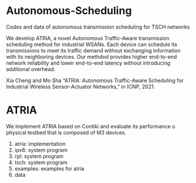 # Autonomous-Scheduling
Codes and data of autonomous transmission scheduling for TSCH networks

We develop ATRIA, a novel Autonomous Traffic-Aware transmission scheduling method for industrial WSANs. Each device can schedule its transmissions to meet its traffic demand without exchanging information with its neighboring devices. Our methdod provides higher end-to-end network reliability and lower end-to-end latency without introducing additional overhead.

Xia Cheng and Mo Sha “ATRIA: Autonomous Traffic-Aware Scheduling for Industrial Wireless Sensor-Actuator Networks,” in ICNP, 2021.

# ATRIA
We implement ATRIA based on Contiki and evaluate its performance o physical testbed that is composed of M3 devices.
1. atria: implementation
2. ipv6: system program
3. rpl: system program
4. tsch: system program
5. examples: examples for atria
6. data
